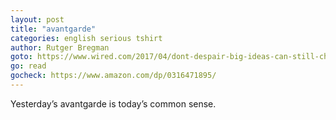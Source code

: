 ```yaml
---
layout: post
title: "avant­garde"
categories: english serious tshirt
author: Rutger Bregman
goto: https://www.wired.com/2017/04/dont-despair-big-ideas-can-still-change-world/?ref=speak.junglestar.org
go: read
gocheck: https://www.amazon.com/dp/0316471895/
---
```

Yesterday’s avant­garde is today’s common sense.
